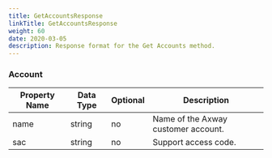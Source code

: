 ```yaml
---
title: GetAccountsResponse
linkTitle: GetAccountsResponse
weight: 60
date: 2020-03-05
description: Response format for the Get Accounts method.
---
```


### Account

| Property Name | Data Type | Optional | Description |
|---------------|-----------|----------|-------------|
| name          | string    |       no |  Name of the Axway customer account. |
| sac           | string    |       no |  Support access code. |
